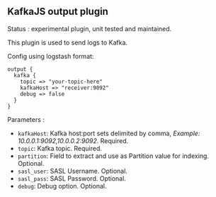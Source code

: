 KafkaJS output plugin
---

Status : experimental plugin, unit tested and maintained.

This plugin is used to send logs to Kafka.


Config using logstash format:
````
output {
  kafka {
    topic => "your-topic-here"
    kafkaHost => "receiver:9092"
    debug => false
  }
}
````

Parameters :
* ``kafkaHost``: Kafka host:port sets delimited by comma, _Example: 10.0.0.1:9092,10.0.0.2:9092_. Required. 
* ``topic``: Kafka topic. Required.
* ``partition``: Field to extract and use as Partition value for indexing. Optional.
* ``sasl_user``: SASL Username. Optional.
* ``sasl_pass``: SASL Password. Optional.
* ``debug``: Debug option. Optional.
